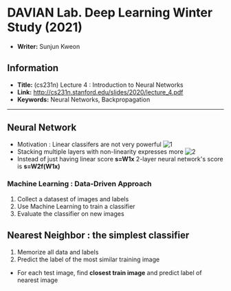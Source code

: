 # DAVIAN Lab. Deep Learning Winter Study (2021)

- **Writer:** Sunjun Kweon

## Information

- **Title:** (cs231n) Lecture 4 : Introduction to Neural Networks 
- **Link:** http://cs231n.stanford.edu/slides/2020/lecture_4.pdf
- **Keywords:** Neural Networks, Backpropagation
-------------------------------------------------------

## Neural Network

- Motivation : Linear classifers are not very powerful
![1](https://user-images.githubusercontent.com/59158426/106470232-98de6e80-64e3-11eb-85c2-0257ecc74dde.PNG)
- Stacking multiple layers with non-linearity expresses more
![2](https://user-images.githubusercontent.com/59158426/106470686-23bf6900-64e4-11eb-8c0d-a8630bf23bc5.PNG)
- Instead of just having linear score **s=W1x** 2-layer neural network's score is **s=W2f(W1x)**

### Machine Learning : Data-Driven Approach

1. Collect a datasest of images and labels
2. Use Machine Learning to train a classifier
3. Evaluate the classifier on new images

## Nearest Neighbor : the simplest classifier
1. Memorize all data and labels
2. Predict the label of the most similar training image
  - For each test image, find **closest train image** and predict label of nearest image
